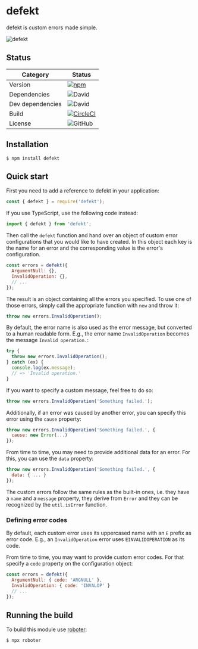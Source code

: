 # defekt

defekt is custom errors made simple.

![defekt](https://github.com/thenativeweb/defekt/raw/master/images/logo.jpg "defekt")

## Status

| Category         | Status                                                                                                                                   |
| ---------------- | ---------------------------------------------------------------------------------------------------------------------------------------- |
| Version          | [![npm](https://img.shields.io/npm/v/defekt)](https://www.npmjs.com/package/defekt)                                                      |
| Dependencies     | ![David](https://img.shields.io/david/thenativeweb/defekt)                                                                               |
| Dev dependencies | ![David](https://img.shields.io/david/dev/thenativeweb/defekt)                                                                           |
| Build            | [![CircleCI](https://img.shields.io/circleci/build/github/thenativeweb/defekt)](https://circleci.com/gh/thenativeweb/defekt/tree/master) |
| License          | ![GitHub](https://img.shields.io/github/license/thenativeweb/defekt)                                                                     |

## Installation

```shell
$ npm install defekt
```

## Quick start

First you need to add a reference to defekt in your application:

```javascript
const { defekt } = require('defekt');
```

If you use TypeScript, use the following code instead:

```typescript
import { defekt } from 'defekt';
```

Then call the `defekt` function and hand over an object of custom error configurations that you would like to have created. In this object each key is the name for an error and the corresponding value is the error's configuration.

```javascript
const errors = defekt({
  ArgumentNull: {},
  InvalidOperation: {},
  // ...
});
```

The result is an object containing all the errors you specified. To use one of those errors, simply call the appropriate function with `new` and throw it:

```javascript
throw new errors.InvalidOperation();
```

By default, the error name is also used as the error message, but converted to a human readable form. E.g., the error name `InvalidOperation` becomes the message `Invalid operation.`:

```javascript
try {
  throw new errors.InvalidOperation();
} catch (ex) {
  console.log(ex.message);
  // => 'Invalid operation.'
}
```

If you want to specify a custom message, feel free to do so:

```javascript
throw new errors.InvalidOperation('Something failed.');
```

Additionally, if an error was caused by another error, you can specify this error using the `cause` property:

```javascript
throw new errors.InvalidOperation('Something failed.', {
  cause: new Error(...)
});
```

From time to time, you may need to provide additional data for an error. For this, you can use the `data` property:

```javascript
throw new errors.InvalidOperation('Something failed.', {
  data: { ... }
});
```

The custom errors follow the same rules as the built-in ones, i.e. they have a `name` and a `message` property, they derive from `Error` and they can be recognized by the `util.isError` function.

### Defining error codes

By default, each custom error uses its uppercased name with an `E` prefix as error code. E.g., an `InvalidOperation` error uses `EINVALIDOPERATION` as its code.

From time to time, you may want to provide custom error codes. For that specify a `code` property on the configuration object:

```javascript
const errors = defekt({
  ArgumentNull: { code: 'ARGNULL' },
  InvalidOperation: { code: 'INVALOP' }
  // ...
});
```

## Running the build

To build this module use [roboter](https://www.npmjs.com/package/roboter):

```shell
$ npx roboter
```
